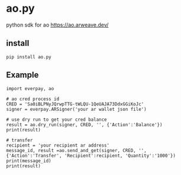 # ao.py
python sdk for ao https://ao.arweave.dev/

## install

```
pip install ao.py
```


## Example

```
import everpay, ao

# ao cred process id
CRED = 'Sa0iBLPNyJQrwpTTG-tWLQU-1QeUAJA73DdxGGiKoJc'
signer = everpay.ARSigner('your ar wallet json file')

# use dry run to get your cred balance
result = ao.dry_run(signer, CRED, '', {'Action':'Balance'})
print(result)

# transfer
recipient = 'your recipient ar address'
message_id, result =ao.send_and_get(signer, CRED, '', {'Action':'Transfer', 'Recipient':recipient, 'Quantity':'1000'})
print(message_id)
print(result)
```